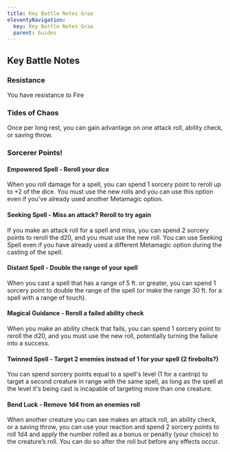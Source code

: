 ```yaml
---
title: Key Battle Notes Graa
eleventyNavigation:
  key: Key Battle Notes Graa
  parent: Guides
---
```


## Key Battle Notes

### Resistance

You have resistance to Fire

### Tides of Chaos

Once per long rest, you can gain advantage on one attack roll, ability check, or saving throw.

### Sorcerer Points!

#### Empowered Spell - Reroll your dice

When you roll damage for a spell, you can spend 1 sorcery point to reroll up to +2 of the dice. You must use the new rolls and you can use this option even if you've already used another Metamagic option.

#### Seeking Spell - Miss an attack? Reroll to try again

If you make an attack roll for a spell and miss, you can spend 2 sorcery points to reroll the d20, and you must use the new roll. You can use Seeking Spell even if you have already used a different Metamagic option during the casting of the spell.

#### Distant Spell - Double the range of your spell

When you cast a spell that has a range of 5 ft. or greater, you can spend 1 sorcery point to double the range of the spell (or make the range 30 ft. for a spell with a range of touch).

#### Magical Guidance - Reroll a failed ability check

When you make an ability check that fails, you can spend 1 sorcery point to reroll the d20, and you must use the new roll, potentially turning the failure into a success.

#### Twinned Spell - Target 2 enemies instead of 1 for your spell (2 firebolts?)

You can spend sorcery points equal to a spell's level (1 for a cantrip) to target a second creature in range with the same spell, as long as the spell at the level it's being cast is incapable of targeting more than one creature.

#### Bend Luck - Remove 1d4 from an enemies roll

When another creature you can see makes an attack roll, an ability check, or a saving throw, you can use your reaction and spend 2 sorcery points to roll 1d4 and apply the number rolled as a bonus or penalty (your choice) to the creature’s roll. You can do so after the roll but before any effects occur.
